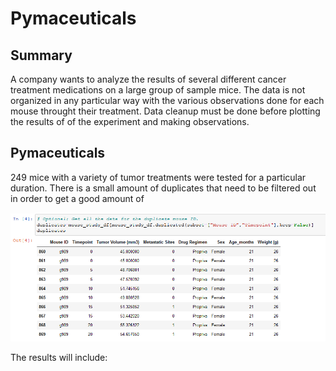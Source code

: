 # Pymaceuticals

## Summary

A company wants to analyze the results of several different cancer treatment medications on a large group of sample mice.  The data is not organized in any particular way with the various observations done for each mouse throught their treatment. Data cleanup must be done before plotting the results of of the experiment and making observations.

## Pymaceuticals 

249 mice with a variety of tumor treatments were tested for a particular duration.  There is a small amount of duplicates that need to be filtered out in order to get a good amount of 

![Duplicates](Images/duplicates.png)


The results will include:

###

